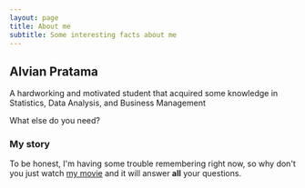 ```yaml
---
layout: page
title: About me
subtitle: Some interesting facts about me
---
```


## Alvian Pratama
A hardworking and motivated student that acquired some knowledge in Statistics, Data Analysis, and Business Management

What else do you need?

### My story

To be honest, I'm having some trouble remembering right now, so why don't you just watch [my movie](https://en.wikipedia.org/wiki/The_Princess_Bride_%28film%29) and it will answer **all** your questions.
